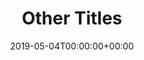 ---
title: 'Other Titles'
field: 'dcterms.alternative'
slug: 'dcterms-alternative'
description: 'An alternative name for the resource (for example in another language).'
required: False
policy: 'Free text.'
date: '2019-05-04T00:00:00+00:00'
---